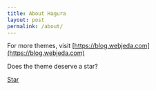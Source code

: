 ```yaml
---
title: About Hagura
layout: post
permalink: /about/
---
```


For more themes, visit [https://blog.webjeda.com](https://blog.webjeda.com)

Does the theme deserve a star?

<a class="github-button" href="https://github.com/sharu725/hagura" data-style="mega" data-count-href="/sharu725/hagura/stargazers" data-count-api="/repos/sharu725/hagura#stargazers_count" data-count-aria-label="# stargazers on GitHub" aria-label="Star sharu725/hagura on GitHub">Star</a>
<script async defer src="https://buttons.github.io/buttons.js"></script>